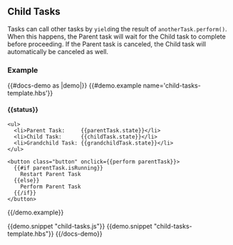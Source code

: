 <h2>Child Tasks</h2>

<p>
  Tasks can call other tasks by <code>yield</code>ing the
  result of <code>anotherTask.perform()</code>. When this happens,
  the Parent task will wait for the Child task to complete before
  proceeding. If the Parent task is canceled, the Child task will
  automatically be canceled as well.
</p>

<h3>Example</h3>

{{#docs-demo as |demo|}}
  {{#demo.example name='child-tasks-template.hbs'}}
    <h4>{{status}}</h4>

    <ul>
      <li>Parent Task:     {{parentTask.state}}</li>
      <li>Child Task:      {{childTask.state}}</li>
      <li>Grandchild Task: {{grandchildTask.state}}</li>
    </ul>

    <button class="button" onclick={{perform parentTask}}>
      {{#if parentTask.isRunning}}
        Restart Parent Task
      {{else}}
        Perform Parent Task
      {{/if}}
    </button>
  {{/demo.example}}

  {{demo.snippet "child-tasks.js"}}
  {{demo.snippet "child-tasks-template.hbs"}}
{{/docs-demo}}
